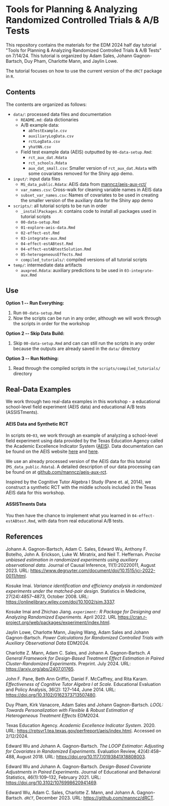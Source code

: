 # Tools for Planning &amp; Analyzing Randomized Controlled Trials &amp; A/B Tests



This repository contains the materials for the EDM 2024 half day tutorial "Tools for Planning &amp; Analyzing Randomized Controlled Trials &amp; A/B Tests" on 7/14/24. This tutorial is organized by Adam Sales, Johann Gagnon-Bartsch, Duy Pham, Charlotte Mann, and Jaylin Lowe.

The tutorial focuses on how to use the current version of the `dRCT` package in `R`.

## Contents
The contents are organized as follows:

- `data/`: processed data files and documentation
  - `README.md`: data dictionaries
  - A/B example data:
    - `abTestExample.csv`
    - `auxiliaryLogData.csv`
    - `rctLogData.csv`
    - `yhatNN.csv`
  - Field test example data (AEIS) outputted by `00-data-setup.Rmd`:
    - `rct_aux_dat.Rdata`
    - `rct_schools.Rdata`
    - `aux_dat_small.csv`: Smaller version of `rct_aux_dat.Rdata` with some covariates removed for the Shiny app demo. 
- `input/`: input data files
  - `MS_data_public.Rdata`: AEIS data from [manncz/aeis-aux-rct/](https://github.com/manncz/aeis-aux-rct/)
  - `var_names.csv`: Cross-walk for cleaning variable names in AEIS data
  - `subset_var_names.csv`: Names of covariates to be used in creating the smaller version of the auxiliary data for the Shiny app demo
- `scripts/`: all tutorial scripts to be run in order
  - `_installPackages.R`: contains code to install all packages used in tutorial scripts
  - `00-data-setup.Rmd`
  - `01-explore-aeis-data.Rmd`
  - `02-effect-est.Rmd`
  - `03-integrate-aux.Rmd`
  - `04-effect-estABtest.Rmd`
  - `04-effect-estABtestSolution.Rmd`
  - `05-heterogeneousEffects.Rmd`
  - `compiled_tutorials/`: compiled versions of all tutorial scripts
- `temp/`: intermediate data artifacts
  - `auxpred.Rdata`: auxiliary predictions to be used in `03-integrate-aux.Rmd`

## Use

**Option 1 -- Run Everything:**
1. Run `00-data-setup.Rmd`
3. Now the scripts can be run in any order, although we will work through the scripts in order for the workshop


**Option 2 -- Skip Data Build:**
1. Skip `00-data-setup.Rmd` and can can still run the scripts in any order because the outputs are already saved in the `data/` directory

**Option 3 -- Run Nothing:**
1. Read through the compiled scripts in the `scripts/compiled_tutorials/` directory


## Real-Data Examples

We work through two real-data examples in this workshop - a educational school-level field experiment (AEIS data) and educational A/B tests (ASSISTments).

#### AEIS Data and Synthetic RCT

In scripts `00`-`03`, we work through an example of analyzing a school-level field experiment using data provided by the Texas Education Agency called the Academic Excellence Indicator System ([AEIS](https://rptsvr1.tea.texas.gov/perfreport/aeis/index.html)). Data documentation can be found on the AEIS website [here](https://rptsvr1.tea.texas.gov/perfreport/aeis/2008/xplore/aeisref.html) and [here](https://rptsvr1.tea.texas.gov/perfreport/aeis/2008/masking.html).

We use an already processed version of the AEIS data for this tutorial (`MS_data_public.Rdata`). A detailed description of our data processing can be found on at [github.com/manncz/aeis-aux-rct](https://github.com/manncz/aeis-aux-rct).

Inspired by the Cognitive Tutor Algebra I Study (Pane et. al, 2014), we construct a synthetic RCT with the middle schools included in the Texas AEIS data for this workshop.

#### ASSISTments Data

You then have the chance to implement what you learned in `04-effect-estABtest.Rmd`, with data from real educational A/B tests.


## References

Johann A. Gagnon-Bartsch, Adam C. Sales, Edward Wu, Anthony F. Botelho, John A.
Erickson, Luke W. Miratrix, and Neil T. Heffernan. *Precise unbiased estimation in randomized experiments using auxiliary observational data.* Journal of Causal Inference,
11(1):20220011, August 2023. URL:
https://www.degruyter.com/document/doi/10.1515/jci-2022-0011/html.

Kosuke Imai. *Variance identification and efficiency analysis in randomized experiments under the matched-pair design.* Statistics in Medicine, 27(24):4857–4873, October 2008. URL: https://onlinelibrary.wiley.com/doi/10.1002/sim.3337.

Kosuke Imai and Zhichao Jiang. *`experiment:` R Package for Designing and Analyzing Randomized Experiments.* April 2022. URL https://cran.r-project.org/web/packages/experiment/index.html.

Jaylin Lowe, Charlotte Mann, Jiaying Wang, Adam Sales and Johann Gagnon-Bartsch. *Power Calculations for Randomized Controlled Trials with Auxiliary Observational Data* EDM2024. 

Charlotte Z. Mann, Adam C. Sales, and Johann A. Gagnon-Bartsch. *A General Framework for Design-Based Treatment Effect Estimation in Paired Cluster-Randomized Experiments*. Preprint. July 2024. URL: https://arxiv.org/abs/2407.01765.

John F. Pane, Beth Ann Griffin, Daniel F. McCaffrey, and Rita Karam. *Effectiveness of Cognitive Tutor Algebra I at Scale.* Educational Evaluation and Policy Analysis, 36(2):
127–144, June 2014. URL: https://doi.org/10.3102/0162373713507480.

Duy Pham, Kirk Vanacore, Adam Sales and Johann Gagnon-Bartsch. *LOOL: Towards Personalization with Flexible & Robust Estimation of Heterogeneous Treatment Effects* EDM2024.

Texas Education Agency. *Academic Excellence Indicator System*. 2020. URL: https://rptsvr1.tea.texas.gov/perfreport/aeis/index.html. Accessed on 2/12/2024.

Edward Wu and Johann A. Gagnon-Bartsch. *The LOOP Estimator: Adjusting for Covariates in Randomized Experiments*. Evaluation Review, 42(4):458–488, August 2018. URL: https://doi.org/10.1177/0193841X18808003.

Edward Wu and Johann A. Gagnon-Bartsch. *Design-Based Covariate Adjustments in Paired Experiments*. Journal of Educational and Behavioral Statistics, 46(1):109–132, February 2021. URL: https://doi.org/10.3102/1076998620941469.


Edward Wu, Adam C. Sales, Charlotte Z. Mann, and Johann A. Gagnon-Bartsch. *`dRCT`*,
December 2023. URL: https://github.com/manncz/dRCT.
